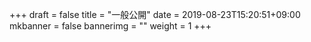 +++
draft = false
title = "一般公開"
date = 2019-08-23T15:20:51+09:00
mkbanner = false
bannerimg = ""
weight = 1
+++
